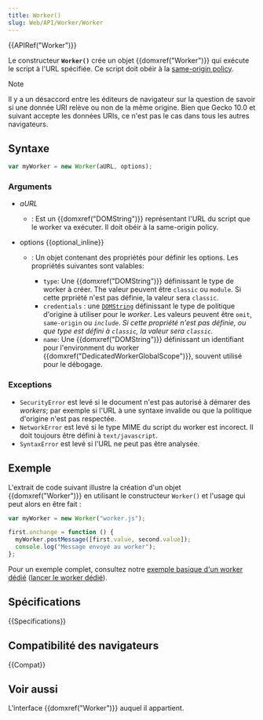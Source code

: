 ```yaml
---
title: Worker()
slug: Web/API/Worker/Worker
---
```


{{APIRef("Worker")}}

Le constructeur **`Worker()`** crée un objet {{domxref("Worker")}} qui exécute le script à l'URL spécifiée. Ce script doit obéir à la [same-origin policy](/fr/docs/Web/Security/Same-origin_policy).

> [!NOTE]
> Il y a un désaccord entre les éditeurs de navigateur sur la question de savoir si une donnée URI relève ou non de la même origine. Bien que Gecko 10.0 et suivant accepte les données URIs, ce n'est pas le cas dans tous les autres navigateurs.

## Syntaxe

```js
var myWorker = new Worker(aURL, options);
```

### Arguments

- _aURL_
  - : Est un {{domxref("DOMString")}} représentant l'URL du script que le worker va exécuter. Il doit obéir à la same-origin policy.
- options {{optional_inline}}

  - : Un objet contenant des propriétés pour définir les options. Les propriétés suivantes sont valables:

    - `type`: Une {{domxref("DOMString")}} définissant le type de worker à créer. The valeur peuvent être `classic` ou `module`. Si cette prpriété n'est pas définie, la valeur sera `classic`.
    - `credentials`&nbsp;: une [`DOMString`](/fr/docs/Web/API/DOMString) définissant le type de politique d'origine à utiliser pour le _worker_. Les valeurs peuvent être `omit`, `same-origin` ou _`include`_. _Si cette propriété n'est pas définie, ou que type est défini à `classic`, la valeur sera `classic`._
    - `name`: Une {{domxref("DOMString")}} définissant un identifiant pour l'environment du worker {{domxref("DedicatedWorkerGlobalScope")}}, souvent utilisé pour le débogage.

### Exceptions

- `SecurityError` est levé si le document n'est pas autorisé à démarer des _workers_; par exemple si l'URL à une syntaxe invalide ou que la politique d'origine n'est pas respectée.
- `NetworkError` est levé si le type MIME du script du worker est incorect. Il doit toujours être défini à `text/javascript`.
- `SyntaxError` est levé si l'URL ne peut pas être analysée.

## Exemple

L'extrait de code suivant illustre la création d'un objet {{domxref("Worker")}} en utilisant le constructeur `Worker()` et l'usage qui peut alors en être fait :

```js
var myWorker = new Worker("worker.js");

first.onchange = function () {
  myWorker.postMessage([first.value, second.value]);
  console.log("Message envoyé au worker");
};
```

Pour un exemple complet, consultez notre [exemple basique d'un worker dédié](https://github.com/mdn/simple-web-worker) ([lancer le worker dédié](https://mdn.github.io/simple-web-worker/)).

## Spécifications

{{Specifications}}

## Compatibilité des navigateurs

{{Compat}}

## Voir aussi

L'interface {{domxref("Worker")}} auquel il appartient.
